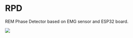 # RPD
REM Phase Detector based on EMG sensor and ESP32 board.

<img align="left" src="https://repository-images.githubusercontent.com/405335378/aefdecf4-4c18-444d-822f-41633c852f19">
